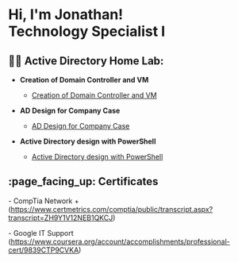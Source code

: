 


<h1>Hi, I'm Jonathan! <br/><b>Technology Specialist I</b>

<h2>👨‍💻 Active Directory Home Lab:</h2>

- <b> Creation of Domain Controller and VM </b>

   - [Creation of Domain Controller and VM](https://github.com/Cuellar-23/Creation-of-Domain-controller-and-VM/blob/main/README.md)


- <b> AD Design for Company Case </b>

   - [AD Design for Company Case](https://github.com/Cuellar-23/AD-Design-and-Implementation-of-Company-Case-/blob/main/README.md)

- <b> Active Directory design with PowerShell </b>

   - [Active Directory design with PowerShell](https://github.com/Cuellar-23/Active-Directory-design-with-PowerShell/blob/main/README.md)


<h2> :page_facing_up: Certificates </h2>

  -</b>  CompTia Network + (https://www.certmetrics.com/comptia/public/transcript.aspx?transcript=ZH9Y1V12NEB1QKCJ) </b>
  
  -</b>  Google IT Support (https://www.coursera.org/account/accomplishments/professional-cert/9839CTP9CVKA) </b>
  

<!--


- 🔭 I’m currently working on ...
- 🌱 I’m currently learning ...
- 👯 I’m looking to collaborate on ...
- 🤔 I’m looking for help with ...
- 💬 Ask me about ...
- 📫 How to reach me: ...

- 😄 Pronouns: ...
- ⚡ Fun fact: ...
-->
